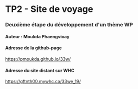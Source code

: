 # TP2 - Site de voyage

### Deuxième étape du développement d'un thème WP

#### Auteur : Moukda Phaengvixay

#### Adresse de la github-page
https://pmoukda.github.io/33w/

#### Adresse du site distant sur WHC
https://gftnth00.mywhc.ca/33we_19/